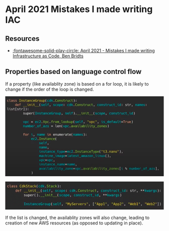 April 2021 Mistakes I made writing IAC
===

Resources
---

- [:fontawesome-solid-play-circle: April 2021 - Mistakes I made writing
    Infrastructure as Code, Ben Bridts][1]

<!-- Links -->
[1]: https://www.youtube.com/watch?v=1gxArqL_Eg4


Properties based on language control flow
---

If a property (like availablity zone) is based on a for loop, it is likely to
change if the order of the loop is changed.

![cdk-for-loop](assets/cdk-for-loop.png)

![cdk-for-loop-2](assets/cdk-for-loop-2.png)

If the list is changed, the availablity zones will also change, leading to
creation of new AWS resources (as opposed to updating in place).

